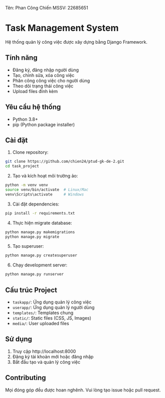 Tên: Phan Công Chiến
MSSV: 22685651

# Task Management System

Hệ thống quản lý công việc được xây dựng bằng Django Framework.

## Tính năng

- Đăng ký, đăng nhập người dùng
- Tạo, chỉnh sửa, xóa công việc
- Phân công công việc cho người dùng
- Theo dõi trạng thái công việc
- Upload files đính kèm

## Yêu cầu hệ thống

- Python 3.8+
- pip (Python package installer)

## Cài đặt

1. Clone repository:

```bash
git clone https://github.com/chien24/ptud-gk-de-2.git
cd task_project
```

2. Tạo và kích hoạt môi trường ảo:

```bash
python -m venv venv
source venv/bin/activate  # Linux/Mac
venv\Scripts\activate     # Windows
```

3. Cài đặt dependencies:

```bash
pip install -r requirements.txt
```

4. Thực hiện migrate database:

```bash
python manage.py makemigrations
python manage.py migrate
```

5. Tạo superuser:

```bash
python manage.py createsuperuser
```

6. Chạy development server:

```bash
python manage.py runserver
```

## Cấu trúc Project

- `taskapp/`: Ứng dụng quản lý công việc
- `userapp/`: Ứng dụng quản lý người dùng
- `templates/`: Templates chung
- `static/`: Static files (CSS, JS, Images)
- `media/`: User uploaded files

## Sử dụng

1. Truy cập http://localhost:8000
2. Đăng ký tài khoản mới hoặc đăng nhập
3. Bắt đầu tạo và quản lý công việc

## Contributing

Mọi đóng góp đều được hoan nghênh. Vui lòng tạo issue hoặc pull request.
